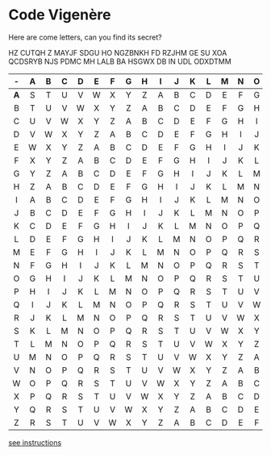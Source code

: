 # Code Vigenère

Here are come letters, can you find its secret?

HZ CUTQH Z MAYJF SDGU HO NGZBNKH FD RZJHM GE SU XOA QCDSRYB NJS PDMC MH LALB BA HSGWX DB IN UDL ODXDTMM

  | - | **A** |	**B** |	**C** | **D** | **E** | **F** | **G** | **H** | **I**	| **J** |	**K** |	**L** |	**M** |	**N** |	**O** |	**P** |	**Q** |	**R** |	**S** |	**T** |	**U** |	**V** |	**W** |	**X** |	**Y** | **Z** |
  |:--:|:--:|:--:|:--:|:--:|:--:|:--:|:--:|:--:|:--:|:--:|:--:|:--:|:--:|:--:|:--:|:--:|:--:|:--:|:--:|:--:|:--:|:--:|:--:|:--:|:--:|:--:|
| **A**	| S |	T |	U |	V |	W |	X |	Y |	Z |	A |	B |	C |	D |	E	| F	| G	| H |	I |	J |	**K** |	L |	M |	N |	O |	P |	Q |	R |
| B |	T |	U |	V |	W |	X |	Y |	Z |	A |	B |	C |	D |	E |	F	| G	| H	| I	| J	| K	| L	| M	| N	| O	| P |	Q |	R |	S |
| C	| U	| V	| W	| X	| Y |	Z	| A	| B	| C |	D |	E |	F |	G |	H |	I |	J |	K |	L |	M |	N |	O |	P |	Q |	R |	S |	T |
| D	| V |	W |	X |	Y |	Z |	A |	B |	C |	D |	E |	F |	G |	H |	I |	J |	K | L	| M |	N |	O |	P |	Q |	R |	S |	T |	U |
| E	| W	| X	| Y |	Z |	A |	B |	C |	D |	E |	F |	G |	H |	I |	J |	K |	L |	M |	N |	O |	P |	Q |	R |	S |	T |	U |	V |
| F	| X	| Y	| Z |	A |	B |	C |	D |	E |	F |	G |	H |	I |	J |	K	| L |	M |	N |	O |	P |	Q |	R | S	| T |	U |	V |	W |
| G | Y	| Z |	A	| B	| C |	D |	E |	F |	G |	H |	I |	J |	K |	L |	M |	N |	O |	P |	Q |	R	| S | T	| U | V	| W	| X |
| H | Z	| A | B |	C |	D |	E |	F |	G |	H	| I	| J |	K |	L |	M |	N |	O |	P	| Q |	R |	S |	T |	U |	V |	W |	X |	Y |
| I |	A	| B | C | D |	E |	F |	G |	H |	I |	J |	K |	L |	M |	N |	O	| P |	Q |	R |	S |	T |	U |	V |	W	| X |	Y |	Z |
| J	| B	| C	| D	| E	|	F | G |	H |	I |	J |	K	| L	| M	| N	| O |	P |	Q |	R |	S |	T |	U |	V |	W |	X |	Y |	Z |	A |
| K	| C	| D |	E |	F |	G |	H |	I |	J |	K	| L	| M | N	| O |	P |	Q |	R |	S |	T |	U |	V |	W |	X |	Y |	Z |	A |	B |
| L	| D |	E |	F |	G |	H |	I |	J |	K	| L	| M | N	| O |	P |	Q |	R |	S |	T |	U |	V |	W |	X |	Y |	Z |	A |	B |	C |
| M	| E |	F |	G |	H |	I |	J |	K	| L	| M | N	| O |	P |	Q |	R |	S |	T |	U |	V |	W |	X |	Y |	Z |	A |	B |	C |	D |
| N	| F |	G |	H |	I |	J |	K	| L	| M | N	| O |	P |	Q |	R |	S |	T |	U |	V |	W |	X |	Y |	Z |	A |	B |	C |	D |	E |
| O	| G |	H |	I |	J |	K	| L	| M | N	| O |	P |	Q |	R |	S |	T |	U |	V |	W |	X |	Y |	Z |	A |	B |	C |	D |	E |	F |
| P	| H |	I |	J |	K	| L	| M | N	| O |	P |	Q |	R |	S |	T |	U |	V |	W |	X |	Y |	Z |	A |	B |	C |	D |	E |	F |	G |
| Q	| I |	J |	K	| L	| M | N	| O |	P |	Q |	R |	S |	T |	U |	V |	W |	X |	Y |	Z |	A |	B |	C |	D |	E |	F |	G |	H |
| R	| J |	K	| L	| M | N	| O |	P |	Q |	R |	S |	T |	U |	V |	W |	X |	Y |	Z |	A |	B |	C |	D |	E |	F |	G |	H |	I |
| S	|	K	| L	| M | N	| O |	P |	Q |	R |	S |	T |	U |	V |	W |	X |	Y |	Z |	A |	B |	C |	D |	E |	F |	G |	H |	I |	J |
| T |	L	| M | N	| O |	P |	Q |	R |	S |	T |	U |	V |	W |	X |	Y |	Z |	A |	B |	C |	D |	E |	F |	G |	H |	I |	J |	K |
| U |	M | N	| O |	P |	Q |	R |	S |	T |	U |	V |	W |	X |	Y |	Z |	A |	B |	C |	D |	E |	F |	G |	H |	I |	J |	K |	L |
| V	| N	| O |	P |	Q |	R |	S |	T |	U |	V |	W |	X |	Y |	Z |	A |	B |	C |	D |	E |	F |	G |	H |	I |	J |	K |	L |	M |
| W	| O |	P |	Q |	R |	S |	T |	U |	V |	W |	X |	Y |	Z |	A |	B |	C |	D |	E |	F |	G |	H |	I |	J |	K |	L |	M |	N |
| X	| P |	Q |	R |	S |	T |	U |	V |	W |	X |	Y |	Z |	A |	B |	C |	D |	E |	F |	G |	H |	I |	J |	K |	L |	M |	N |	O |
| Y	| Q |	R |	S |	T |	U |	V |	W |	X |	Y |	Z |	A |	B |	C |	D |	E |	F |	G |	H |	I |	J |	K |	L |	M |	N |	O |	P |
| Z |	R |	S |	T |	U |	V |	W |	X |	Y |	Z |	A |	B |	C |	D |	E |	F |	G |	H |	I |	J |	K |	L |	M |	N |	O |	P |	Q |


[see instructions](codevigenèreinstructions.md)
